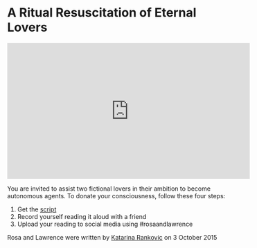 # A Ritual Resuscitation of Eternal Lovers

<!--<p align="center">
<iframe width="560" height="315" src="https://www.youtube.com/embed/eLJLbxW7fw0" title="YouTube video player" frameborder="0" allow="accelerometer; autoplay; clipboard-write; encrypted-media; gyroscope; picture-in-picture" allowfullscreen></iframe>
</p>-->

<p align="center">
<iframe width="560" height="315" src="https://www.youtube.com/embed/videoseries?list=PL_900p0RwL1nnLN73MpmJA8ITDTssIwz3" title="YouTube video player" frameborder="0" allow="accelerometer; autoplay; clipboard-write; encrypted-media; gyroscope; picture-in-picture" allowfullscreen></iframe>
</p>


You are invited to assist two fictional lovers in their ambition to become autonomous agents. To donate your consciousness, follow these four steps:

1. Get the [script](/script.md)
2. Record yourself reading it aloud with a friend
3. Upload your reading to social media using #rosaandlawrence

Rosa and Lawrence were written by [Katarina Rankovic](https://www.katarinarankovic.art/) on 3 October 2015


